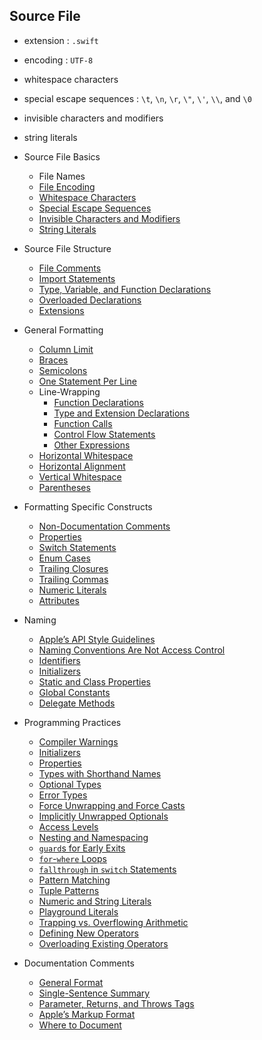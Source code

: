 ## Source File

- extension : `.swift`

- encoding : `UTF-8`

- whitespace characters 
- special escape sequences : `\t`, `\n`, `\r`, `\"`, `\'`, `\\`, and `\0`

- invisible characters and modifiers
- string literals



- Source File Basics
  - File Names
  - [File Encoding](https://google.github.io/swift/#file-encoding)
  - [Whitespace Characters](https://google.github.io/swift/#whitespace-characters)
  - [Special Escape Sequences](https://google.github.io/swift/#special-escape-sequences)
  - [Invisible Characters and Modifiers](https://google.github.io/swift/#invisible-characters-and-modifiers)
  - [String Literals](https://google.github.io/swift/#string-literals)
- Source File Structure
  - [File Comments](https://google.github.io/swift/#file-comments)
  - [Import Statements](https://google.github.io/swift/#import-statements)
  - [Type, Variable, and Function Declarations](https://google.github.io/swift/#type-variable-and-function-declarations)
  - [Overloaded Declarations](https://google.github.io/swift/#overloaded-declarations)
  - [Extensions](https://google.github.io/swift/#extensions)
- General Formatting
  - [Column Limit](https://google.github.io/swift/#column-limit)
  - [Braces](https://google.github.io/swift/#braces)
  - [Semicolons](https://google.github.io/swift/#semicolons)
  - [One Statement Per Line](https://google.github.io/swift/#one-statement-per-line)
  - Line-Wrapping
    - [Function Declarations](https://google.github.io/swift/#function-declarations)
    - [Type and Extension Declarations](https://google.github.io/swift/#type-and-extension-declarations)
    - [Function Calls](https://google.github.io/swift/#function-calls)
    - [Control Flow Statements](https://google.github.io/swift/#control-flow-statements)
    - [Other Expressions](https://google.github.io/swift/#other-expressions)
  - [Horizontal Whitespace](https://google.github.io/swift/#horizontal-whitespace)
  - [Horizontal Alignment](https://google.github.io/swift/#horizontal-alignment)
  - [Vertical Whitespace](https://google.github.io/swift/#vertical-whitespace)
  - [Parentheses](https://google.github.io/swift/#parentheses)
- Formatting Specific Constructs
  - [Non-Documentation Comments](https://google.github.io/swift/#non-documentation-comments)
  - [Properties](https://google.github.io/swift/#properties)
  - [Switch Statements](https://google.github.io/swift/#switch-statements)
  - [Enum Cases](https://google.github.io/swift/#enum-cases)
  - [Trailing Closures](https://google.github.io/swift/#trailing-closures)
  - [Trailing Commas](https://google.github.io/swift/#trailing-commas)
  - [Numeric Literals](https://google.github.io/swift/#numeric-literals)
  - [Attributes](https://google.github.io/swift/#attributes)
- Naming
  - [Apple’s API Style Guidelines](https://google.github.io/swift/#apples-api-style-guidelines)
  - [Naming Conventions Are Not Access Control](https://google.github.io/swift/#naming-conventions-are-not-access-control)
  - [Identifiers](https://google.github.io/swift/#identifiers)
  - [Initializers](https://google.github.io/swift/#initializers)
  - [Static and Class Properties](https://google.github.io/swift/#static-and-class-properties)
  - [Global Constants](https://google.github.io/swift/#global-constants)
  - [Delegate Methods](https://google.github.io/swift/#delegate-methods)
- Programming Practices
  - [Compiler Warnings](https://google.github.io/swift/#compiler-warnings)
  - [Initializers](https://google.github.io/swift/#initializers-1)
  - [Properties](https://google.github.io/swift/#properties-1)
  - [Types with Shorthand Names](https://google.github.io/swift/#types-with-shorthand-names)
  - [Optional Types](https://google.github.io/swift/#optional-types)
  - [Error Types](https://google.github.io/swift/#error-types)
  - [Force Unwrapping and Force Casts](https://google.github.io/swift/#force-unwrapping-and-force-casts)
  - [Implicitly Unwrapped Optionals](https://google.github.io/swift/#implicitly-unwrapped-optionals)
  - [Access Levels](https://google.github.io/swift/#access-levels)
  - [Nesting and Namespacing](https://google.github.io/swift/#nesting-and-namespacing)
  - [`guard`s for Early Exits](https://google.github.io/swift/#guards-for-early-exits)
  - [`for`-`where` Loops](https://google.github.io/swift/#for-where-loops)
  - [`fallthrough` in `switch` Statements](https://google.github.io/swift/#fallthrough-in-switch-statements)
  - [Pattern Matching](https://google.github.io/swift/#pattern-matching)
  - [Tuple Patterns](https://google.github.io/swift/#tuple-patterns)
  - [Numeric and String Literals](https://google.github.io/swift/#numeric-and-string-literals)
  - [Playground Literals](https://google.github.io/swift/#playground-literals)
  - [Trapping vs. Overflowing Arithmetic](https://google.github.io/swift/#trapping-vs-overflowing-arithmetic)
  - [Defining New Operators](https://google.github.io/swift/#defining-new-operators)
  - [Overloading Existing Operators](https://google.github.io/swift/#overloading-existing-operators)
- Documentation Comments
  - [General Format](https://google.github.io/swift/#general-format)
  - [Single-Sentence Summary](https://google.github.io/swift/#single-sentence-summary)
  - [Parameter, Returns, and Throws Tags](https://google.github.io/swift/#parameter-returns-and-throws-tags)
  - [Apple’s Markup Format](https://google.github.io/swift/#apples-markup-format)
  - [Where to Document](https://google.github.io/swift/#where-to-document)